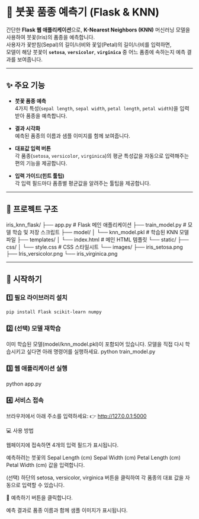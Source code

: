 # 🌸 붓꽃 품종 예측기 (Flask & KNN)

간단한 **Flask 웹 애플리케이션**으로, **K-Nearest Neighbors (KNN)** 머신러닝 모델을 사용하여 붓꽃(Iris)의 품종을 예측합니다.  
사용자가 꽃받침(Sepal)의 길이/너비와 꽃잎(Petal)의 길이/너비를 입력하면,  
모델이 해당 붓꽃이 **`setosa`**, **`versicolor`**, **`virginica`** 중 어느 품종에 속하는지 예측 결과를 보여줍니다.

---

## ✨ 주요 기능

- **붓꽃 품종 예측**  
  4가지 특성(`sepal length`, `sepal width`, `petal length`, `petal width`)을 입력받아 품종을 예측합니다.

- **결과 시각화**  
  예측된 품종의 이름과 샘플 이미지를 함께 보여줍니다.

- **대표값 입력 버튼**  
  각 품종(`setosa`, `versicolor`, `virginica`)의 평균 특성값을 자동으로 입력해주는 편의 기능을 제공합니다.

- **입력 가이드(힌트 툴팁)**  
  각 입력 필드마다 품종별 평균값을 알려주는 툴팁을 제공합니다.

---

## 📂 프로젝트 구조

iris_knn_flask/
├── app.py                # Flask 메인 애플리케이션
├── train_model.py        # 모델 학습 및 저장 스크립트
├── model/
│   └── knn_model.pkl     # 학습된 KNN 모델 파일
├── templates/
│   └── index.html        # 메인 HTML 템플릿
└── static/
    ├── css/
    │   └── style.css     # CSS 스타일시트
    └── images/
        ├── iris_setosa.png    
        ├── Iris_versicolor.png
        └── iris_virginica.png

---

## 🚀 시작하기

### 1️⃣ 필요 라이브러리 설치

```bash
pip install Flask scikit-learn numpy
```
### 2️⃣ (선택) 모델 재학습

이미 학습된 모델(model/knn_model.pkl)이 포함되어 있습니다.
모델을 직접 다시 학습시키고 싶다면 아래 명령어를 실행하세요.
python train_model.py

### 3️⃣ 웹 애플리케이션 실행
python app.py

### 4️⃣ 서비스 접속
브라우저에서 아래 주소를 입력하세요:
👉 http://127.0.0.1:5000


💻 사용 방법

웹페이지에 접속하면 4개의 입력 필드가 표시됩니다.

예측하려는 붓꽃의
Sepal Length (cm)
Sepal Width (cm)
Petal Length (cm)
Petal Width (cm)
값을 입력합니다.

(선택) 하단의 setosa, versicolor, virginica 버튼을 클릭하여 각 품종의 대표 값을 자동으로 입력할 수 있습니다.

🌼 예측하기 버튼을 클릭합니다.

예측 결과로 품종 이름과 함께 샘플 이미지가 표시됩니다.
